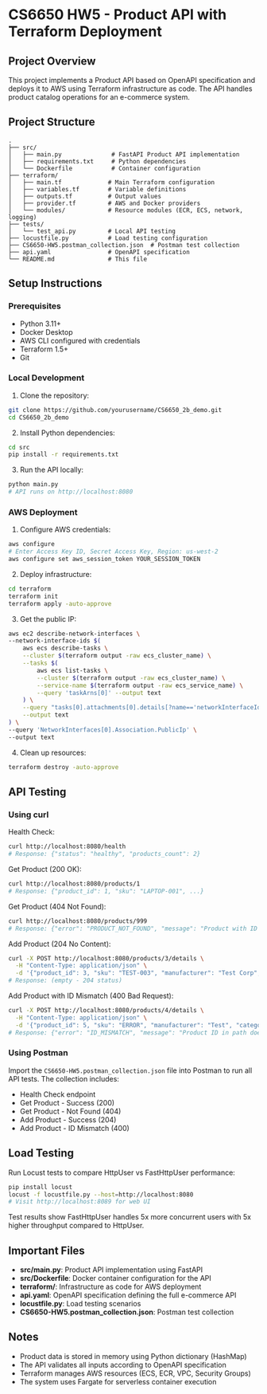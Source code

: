 # CS6650 HW5 - Product API with Terraform Deployment

## Project Overview
This project implements a Product API based on OpenAPI specification and deploys it to AWS using Terraform infrastructure as code. The API handles product catalog operations for an e-commerce system.

## Project Structure
```
.
├── src/
│   ├── main.py              # FastAPI Product API implementation
│   ├── requirements.txt     # Python dependencies
│   └── Dockerfile           # Container configuration
├── terraform/
│   ├── main.tf             # Main Terraform configuration
│   ├── variables.tf        # Variable definitions
│   ├── outputs.tf          # Output values
│   ├── provider.tf         # AWS and Docker providers
│   └── modules/            # Resource modules (ECR, ECS, network, logging)
├── tests/
│   └── test_api.py         # Local API testing
├── locustfile.py           # Load testing configuration
├── CS6650-HW5.postman_collection.json  # Postman test collection
├── api.yaml                # OpenAPI specification
└── README.md               # This file
```

## Setup Instructions

### Prerequisites
- Python 3.11+
- Docker Desktop
- AWS CLI configured with credentials
- Terraform 1.5+
- Git

### Local Development

1. Clone the repository:
```bash
git clone https://github.com/yourusername/CS6650_2b_demo.git
cd CS6650_2b_demo
```

2. Install Python dependencies:
```bash
cd src
pip install -r requirements.txt
```

3. Run the API locally:
```bash
python main.py
# API runs on http://localhost:8080
```

### AWS Deployment

1. Configure AWS credentials:
```bash
aws configure
# Enter Access Key ID, Secret Access Key, Region: us-west-2
aws configure set aws_session_token YOUR_SESSION_TOKEN
```

2. Deploy infrastructure:
```bash
cd terraform
terraform init
terraform apply -auto-approve
```

3. Get the public IP:
```bash
aws ec2 describe-network-interfaces \
--network-interface-ids $(
    aws ecs describe-tasks \
    --cluster $(terraform output -raw ecs_cluster_name) \
    --tasks $(
        aws ecs list-tasks \
        --cluster $(terraform output -raw ecs_cluster_name) \
        --service-name $(terraform output -raw ecs_service_name) \
        --query 'taskArns[0]' --output text
    ) \
    --query "tasks[0].attachments[0].details[?name=='networkInterfaceId'].value" \
    --output text
) \
--query 'NetworkInterfaces[0].Association.PublicIp' \
--output text
```

4. Clean up resources:
```bash
terraform destroy -auto-approve
```

## API Testing

### Using curl

Health Check:
```bash
curl http://localhost:8080/health
# Response: {"status": "healthy", "products_count": 2}
```

Get Product (200 OK):
```bash
curl http://localhost:8080/products/1
# Response: {"product_id": 1, "sku": "LAPTOP-001", ...}
```

Get Product (404 Not Found):
```bash
curl http://localhost:8080/products/999
# Response: {"error": "PRODUCT_NOT_FOUND", "message": "Product with ID 999 not found"}
```

Add Product (204 No Content):
```bash
curl -X POST http://localhost:8080/products/3/details \
  -H "Content-Type: application/json" \
  -d '{"product_id": 3, "sku": "TEST-003", "manufacturer": "Test Corp", "category_id": 1, "weight": 500, "some_other_id": 103}'
# Response: (empty - 204 status)
```

Add Product with ID Mismatch (400 Bad Request):
```bash
curl -X POST http://localhost:8080/products/4/details \
  -H "Content-Type: application/json" \
  -d '{"product_id": 5, "sku": "ERROR", "manufacturer": "Test", "category_id": 1, "weight": 100, "some_other_id": 1}'
# Response: {"error": "ID_MISMATCH", "message": "Product ID in path does not match request body"}
```

### Using Postman

Import the `CS6650-HW5.postman_collection.json` file into Postman to run all API tests. The collection includes:
- Health Check endpoint
- Get Product - Success (200)
- Get Product - Not Found (404)
- Add Product - Success (204)
- Add Product - ID Mismatch (400)

## Load Testing

Run Locust tests to compare HttpUser vs FastHttpUser performance:

```bash
pip install locust
locust -f locustfile.py --host=http://localhost:8080
# Visit http://localhost:8089 for web UI
```

Test results show FastHttpUser handles 5x more concurrent users with 5x higher throughput compared to HttpUser.

## Important Files

- **src/main.py**: Product API implementation using FastAPI
- **src/Dockerfile**: Docker container configuration for the API
- **terraform/**: Infrastructure as code for AWS deployment
- **api.yaml**: OpenAPI specification defining the full e-commerce API
- **locustfile.py**: Load testing scenarios
- **CS6650-HW5.postman_collection.json**: Postman test collection

## Notes

- Product data is stored in memory using Python dictionary (HashMap)
- The API validates all inputs according to OpenAPI specification
- Terraform manages AWS resources (ECS, ECR, VPC, Security Groups)
- The system uses Fargate for serverless container execution
